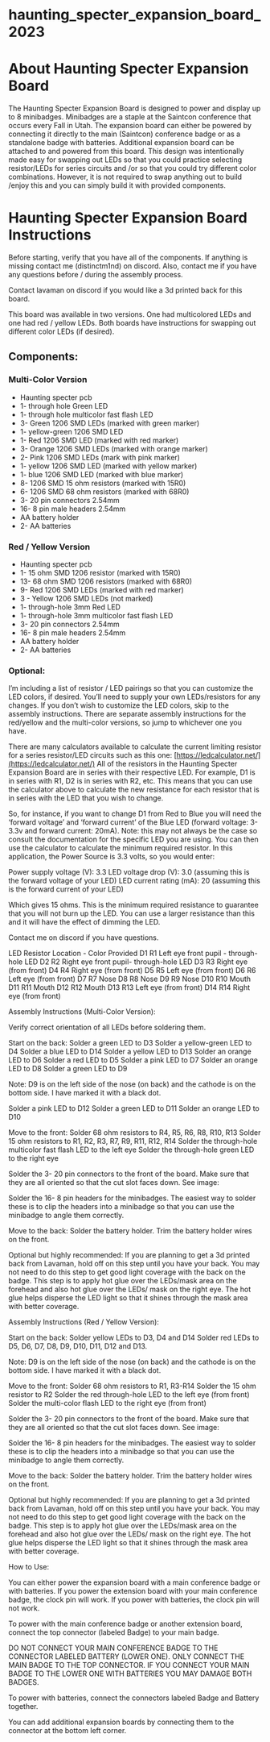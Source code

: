 # haunting_specter_expansion_board_2023

# About Haunting Specter Expansion Board

The Haunting Specter Expansion Board is designed to power and display up to 8 minibadges. Minibadges are a staple at the Saintcon conference that occurs every Fall in Utah. The expansion board can either be powered by connecting it directly to the main (Saintcon) conference badge or as a standalone badge with batteries. Additional expansion board can be attached to and powered from this board. This design was intentionally made easy for swapping out LEDs so that you could practice selecting resistor/LEDs for series circuits and /or so that you could try different color combinations. However, it is not required to swap anything out to build /enjoy this and you can simply build it with provided components. 

# Haunting Specter Expansion Board Instructions

Before starting, verify that you have all of the components. If anything is missing contact me (distinctm1nd) on discord. Also, contact me if you have any questions before / during the assembly process. 

Contact lavaman on discord if you would like a 3d printed back for this board. 

This board was available in two versions. One had multicolored LEDs and one had red / yellow LEDs. Both boards have instructions for swapping out different color LEDs (if desired). 

## Components:

### Multi-Color Version
- Haunting specter pcb 
- 1- through hole Green LED
- 1- through hole multicolor fast flash LED
- 3- Green 1206 SMD LEDs (marked with green marker)
- 1- yellow-green 1206 SMD LED
- 1- Red 1206 SMD LED (marked with red marker)
- 3- Orange 1206 SMD LEDs (marked with orange marker)
- 2- Pink 1206 SMD LEDs (mark with pink marker)
- 1- yellow 1206 SMD LED (marked with yellow marker)
- 1- blue 1206 SMD LED (marked with blue marker)
- 8- 1206 SMD 15 ohm resistors (marked with 15R0)
- 6- 1206 SMD 68 ohm resistors (marked with 68R0)
- 3- 20 pin connectors 2.54mm
- 16- 8 pin male headers 2.54mm
- AA battery holder
- 2- AA batteries



### Red / Yellow Version
- Haunting specter pcb 
- 1- 15 ohm SMD 1206 resistor (marked with 15R0)
- 13- 68 ohm SMD 1206 resistors (marked with 68R0)
- 9- Red 1206 SMD LEDs (marked with red marker)
- 3 - Yellow 1206 SMD LEDs (not marked)
- 1- through-hole 3mm Red LED
- 1- through-hole 3mm multicolor fast flash LED
- 3- 20 pin connectors 2.54mm
- 16- 8 pin male headers 2.54mm
- AA battery holder
- 2- AA batteries

### Optional:

I’m including a list of resistor / LED pairings so that you can customize the LED colors, if desired. You’ll need to supply your own LEDs/resistors for any changes. If you don’t wish to customize the LED colors, skip to the assembly instructions. There are separate assembly instructions for the red/yellow and the multi-color versions, so jump to whichever one you have. 

There are many calculators available to calculate the current limiting resistor for a series resistor/LED circuits such as this one: [https://ledcalculator.net/](https://ledcalculator.net/)
All of the resistors in the Haunting Specter Expansion Board are in series with their respective LED. For example, D1 is in series with R1, D2 is in series with R2, etc. This means that you can use the calculator above to calculate the new resistance for each resistor that is in series with the LED that you wish to change. 

So, for instance, if you want to change D1 from Red to Blue you will need the ‘forward voltage’ and ‘forward current’ of the Blue LED (forward voltage: 3-3.3v and forward current: 20mA). Note: this may not always be the case so consult the documentation for the specific LED you are using. You can then use the calculator to calculate the minimum required resistor. In this application, the Power Source is 3.3 volts, so you would enter:

Power supply voltage (V): 3.3
LED voltage drop (V): 3.0 (assuming this is the forward voltage of your LED)
LED current rating (mA): 20 (assuming this is the forward current of your LED)

Which gives 15 ohms. This is the minimum required resistance to guarantee that you will not burn up the LED. You can use a larger resistance than this and it will have the effect of dimming the LED. 

Contact me on discord if you have questions. 

LED
Resistor
Location - Color Provided
D1
R1
Left eye front pupil - through-hole LED
D2
R2
Right eye front pupil- through-hole LED
D3
R3
Right eye (from front)
D4
R4
Right eye (from front)
D5
R5
Left eye (from front)
D6
R6
Left eye (from front)
D7
R7
Nose
D8
R8
Nose
D9
R9
Nose
D10
R10
Mouth
D11
R11
Mouth
D12
R12
Mouth
D13
R13
Left eye (from front)
D14
R14
Right eye (from front)


Assembly Instructions (Multi-Color Version):

Verify correct orientation of all LEDs before soldering them. 

Start on the back: 
Solder a green LED to D3
Solder a yellow-green LED to D4
Solder a blue LED to D14
Solder a yellow LED to D13
Solder an orange LED to D6
Solder a red LED to D5
Solder a pink LED to D7
Solder an orange LED to D8
Solder a green LED to D9

Note: D9 is on the left side of the nose (on back) and the cathode is on the bottom side. I have marked it with a black dot.




Solder a pink LED to D12
Solder a green LED to D11
Solder an orange LED to D10

Move to the front:
Solder 68 ohm resistors to R4, R5, R6, R8, R10, R13
Solder 15 ohm resistors to R1, R2, R3, R7, R9, R11, R12, R14
Solder the through-hole multicolor fast flash LED to the left eye
Solder the through-hole green LED to the right eye

Solder the 3- 20 pin connectors to the front of the board. Make sure that they are all oriented so that the cut slot faces down. See image: 



Solder the 16- 8 pin headers for the minibadges. The easiest way to solder these is to clip the headers into a minibadge so that you can use the minibadge to angle them correctly. 

Move to the back:
Solder the battery holder. 
Trim the battery holder wires on the front. 

Optional but highly recommended: 
If you are planning to get a 3d printed back from Lavaman, hold off on this step until you have your back. You may not need to do this step to get good light coverage with the back on the badge. 
This step is to apply hot glue over the LEDs/mask area on the forehead and also hot glue over the LEDs/ mask on the right eye. 
The hot glue helps disperse the LED light so that it shines through the mask area with better coverage. 


Assembly Instructions (Red / Yellow Version):

Start on the back: 
Solder yellow LEDs to D3, D4 and D14
Solder red LEDs to D5, D6, D7, D8, D9, D10, D11, D12 and D13. 

Note: D9 is on the left side of the nose (on back) and the cathode is on the bottom side. I have marked it with a black dot.



Move to the front:
Solder 68 ohm resistors to R1, R3-R14
Solder the 15 ohm resistor to R2
Solder the red through-hole LED to the left eye (from front)
Solder the multi-color flash LED to the right eye (from front)

Solder the 3- 20 pin connectors to the front of the board. Make sure that they are all oriented so that the cut slot faces down. See image: 



Solder the 16- 8 pin headers for the minibadges. The easiest way to solder these is to clip the headers into a minibadge so that you can use the minibadge to angle them correctly. 

Move to the back:
Solder the battery holder. 
Trim the battery holder wires on the front. 

Optional but highly recommended: 
If you are planning to get a 3d printed back from Lavaman, hold off on this step until you have your back. You may not need to do this step to get good light coverage with the back on the badge. 
This step is to apply hot glue over the LEDs/mask area on the forehead and also hot glue over the LEDs/ mask on the right eye. 
The hot glue helps disperse the LED light so that it shines through the mask area with better coverage. 

How to Use:

You can either power the expansion board with a main conference badge or with batteries. If you power the extension board with your main conference badge, the clock pin will work. If you power with batteries, the clock pin will not work. 

To power with the main conference badge or another extension board, connect the top connector (labeled Badge) to your main badge. 

DO NOT CONNECT YOUR MAIN CONFERENCE BADGE TO THE CONNECTOR LABELED BATTERY (LOWER ONE). ONLY CONNECT THE MAIN BADGE TO THE TOP CONNECTOR. IF YOU CONNECT YOUR MAIN BADGE TO THE LOWER ONE WITH BATTERIES YOU MAY DAMAGE BOTH BADGES. 

To power with batteries, connect the connectors labeled Badge and Battery together.



You can add additional expansion boards by connecting them to the connector at the bottom left corner. 







